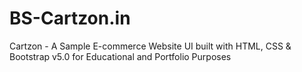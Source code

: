 # BS-Cartzon.in
Cartzon - A Sample E-commerce Website UI built with HTML, CSS &amp; Bootstrap v5.0 for Educational and Portfolio Purposes
